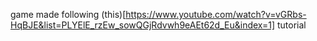 game made following (this)[https://www.youtube.com/watch?v=vGRbs-HqBJE&list=PLYElE_rzEw_sowQGjRdvwh9eAEt62d_Eu&index=1] tutorial